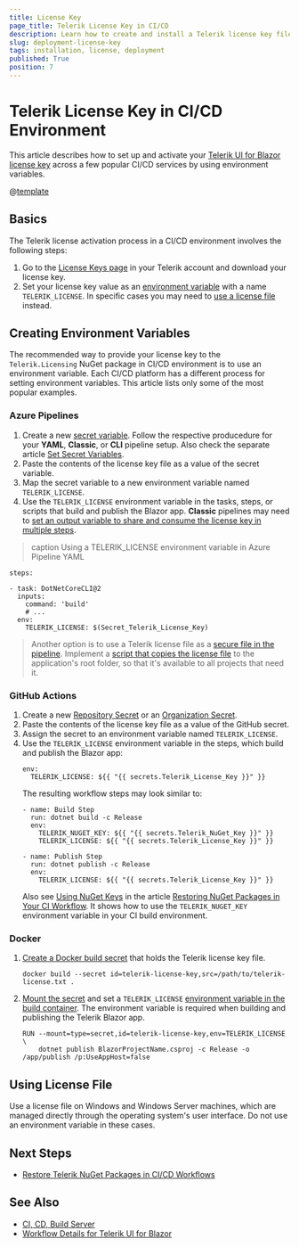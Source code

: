 ```yaml
---
title: License Key
page_title: Telerik License Key in CI/CD
description: Learn how to create and install a Telerik license key file in continuous integration and continuous delivery (CI/CD) workflows and environments.
slug: deployment-license-key
tags: installation, license, deployment
published: True
position: 7
---
```


# Telerik License Key in CI/CD Environment

This article describes how to set up and activate your [Telerik UI for Blazor license key](slug:installation-license-key) across a few popular CI/CD services by using environment variables.

@[template](/_contentTemplates/common/get-started.md#license-key-version)

## Basics

The Telerik license activation process in a CI/CD environment involves the following steps:

1. Go to the [License Keys page](https://www.telerik.com/account/your-licenses/license-keys) in your Telerik account and download your license key.
1. Set your license key value as an [environment variable](#creating-environment-variables) with a name `TELERIK_LICENSE`. In specific cases you may need to [use a license file](#using-license-file) instead.

## Creating Environment Variables

The recommended way to provide your license key to the `Telerik.Licensing` NuGet package in CI/CD environment is to use an environment variable. Each CI/CD platform has a different process for setting environment variables. This article lists only some of the most popular examples.

### Azure Pipelines

1. Create a new [secret variable](https://learn.microsoft.com/en-us/azure/devops/pipelines/process/variables?view=azure-devops&tabs=yaml%2Cbatch#secret-variables). Follow the respective producedure for your **YAML**,  **Classic**, or **CLI** pipeline setup. Also check the separate article [Set Secret Variables](https://learn.microsoft.com/en-us/azure/devops/pipelines/process/set-secret-variables).
1. Paste the contents of the license key file as a value of the secret variable.
1. Map the secret variable to a new environment variable named `TELERIK_LICENSE`.
1. Use the `TELERIK_LICENSE` environment variable in the tasks, steps, or scripts that build and publish the Blazor app. **Classic** pipelines may need to [set an output variable to share and consume the license key in multiple steps](https://learn.microsoft.com/en-us/azure/devops/pipelines/process/set-variables-scripts?view=azure-devops&tabs=bash#set-an-output-variable-for-use-in-future-jobs).

>caption Using a TELERIK_LICENSE environment variable in Azure Pipeline YAML

````YAML.skip-repl
steps:

- task: DotNetCoreCLI@2
  inputs:
    command: 'build'
    # ...
  env:
    TELERIK_LICENSE: $(Secret_Telerik_License_Key)
````

> Another option is to use a Telerik license file as a [secure file in the pipeline](https://learn.microsoft.com/en-us/azure/devops/pipelines/library/secure-files). Implement a [script that copies the license file](https://learn.microsoft.com/en-us/azure/devops/pipelines/library/secure-files?view=azure-devops#consume-a-secure-file-in-a-pipeline) to the application's root folder, so that it's available to all projects that need it.

### GitHub Actions

1. Create a new [Repository Secret](https://docs.github.com/en/actions/reference/encrypted-secrets#creating-encrypted-secrets-for-a-repository) or an [Organization Secret](https://docs.github.com/en/actions/reference/encrypted-secrets#creating-encrypted-secrets-for-an-organization).
1. Paste the contents of the license key file as a value of the GitHub secret.
1. Assign the secret to an environment variable named `TELERIK_LICENSE`.
1. Use the `TELERIK_LICENSE` environment variable in the steps, which build and publish the Blazor app:
    ````YAML.skip-repl
    env:
      TELERIK_LICENSE: ${{ "{{ secrets.Telerik_License_Key }}" }}
    ````
    The resulting workflow steps may look similar to:
    ````YAML.skip-repl
    - name: Build Step
      run: dotnet build -c Release
      env:
        TELERIK_NUGET_KEY: ${{ "{{ secrets.Telerik_NuGet_Key }}" }}
        TELERIK_LICENSE: ${{ "{{ secrets.Telerik_License_Key }}" }}

    - name: Publish Step
      run: dotnet publish -c Release
      env:
        TELERIK_LICENSE: ${{ "{{ secrets.Telerik_License_Key }}" }}
    ````
    Also see [Using NuGet Keys](slug:deployment-nuget#using-nuget-keys) in the article [Restoring NuGet Packages in Your CI Workflow](slug:deployment-nuget). It shows how to use the `TELERIK_NUGET_KEY` environment variable in your CI build environment.

### Docker

1. [Create a Docker build secret](https://docs.docker.com/build/building/secrets/#using-build-secrets) that holds the Telerik license key file.
    ````SH.skip-repl
    docker build --secret id=telerik-license-key,src=/path/to/telerik-license.txt .
    ````
1. [Mount the secret](https://docs.docker.com/build/building/secrets/#secret-mounts) and set a `TELERIK_LICENSE` [environment variable in the build container](https://docs.docker.com/build/building/secrets/#target). The environment variable is required when building and publishing the Telerik Blazor app.
    ````SH.skip-repl
    RUN --mount=type=secret,id=telerik-license-key,env=TELERIK_LICENSE \
        dotnet publish BlazorProjectName.csproj -c Release -o /app/publish /p:UseAppHost=false
    ````

## Using License File

Use a license file on Windows and Windows Server machines, which are managed directly through the operating system's user interface. Do not use an environment variable in these cases.

## Next Steps

* [Restore Telerik NuGet Packages in CI/CD Workflows](slug:deployment-nuget)

## See Also

* [CI, CD, Build Server](slug:deployment-ci-cd-build-pc)
* [Workflow Details for Telerik UI for Blazor](slug:getting-started/what-you-need)
